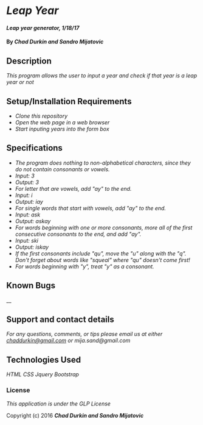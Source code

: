 # _Leap Year_

#### _Leap year generator, 1/18/17_

#### By _**Chad Durkin and Sandro Mijatovic**_

## Description

_This program allows the user to input a year and check if that year is a leap year or not_

## Setup/Installation Requirements

* _Clone this repository_
* _Open the web page in a web browser_
* _Start inputing years into the form box_

## Specifications

* _The program does nothing to non-alphabetical characters, since they do not contain consonants or vowels._
* _Input: 3_
* _Output: 3_
* _For letter that are vowels, add "ay" to the end._
* _Input: i_
* _Output: iay_
* _For single words that start with vowels, add "ay" to the end._
* _Input: ask_
* _Output: askay_
* _For words beginning with one or more consonants, more all of the first consecutive consonants to the end, and add "ay"._
* _Input: ski_
* _Output: iskay_
* _If the first consonants include "qu", move the "u" along with the "q". Don't forget about words like "squeal" where "qu" doesn't come first!_
* _For words beginning with "y", treat "y" as a consonant._

## Known Bugs

__

## Support and contact details

_For any questions, comments, or tips please email us at either chaddurkin@gmail.com or mija.sand@gmail.com_

## Technologies Used

_HTML_
_CSS_
_Jquery_
_Bootstrap_

### License

*This application is under the GLP License*

Copyright (c) 2016 **_Chad Durkin and Sandro Mijatovic_**
